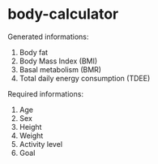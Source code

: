 # body-calculator

Generated informations:
1) Body fat 
2) Body Mass Index (BMI) 
3) Basal metabolism (BMR) 
4) Total daily energy consumption (TDEE)

Required informations:
1) Age 
2) Sex 
3) Height 
4) Weight 
5) Activity level
6) Goal
